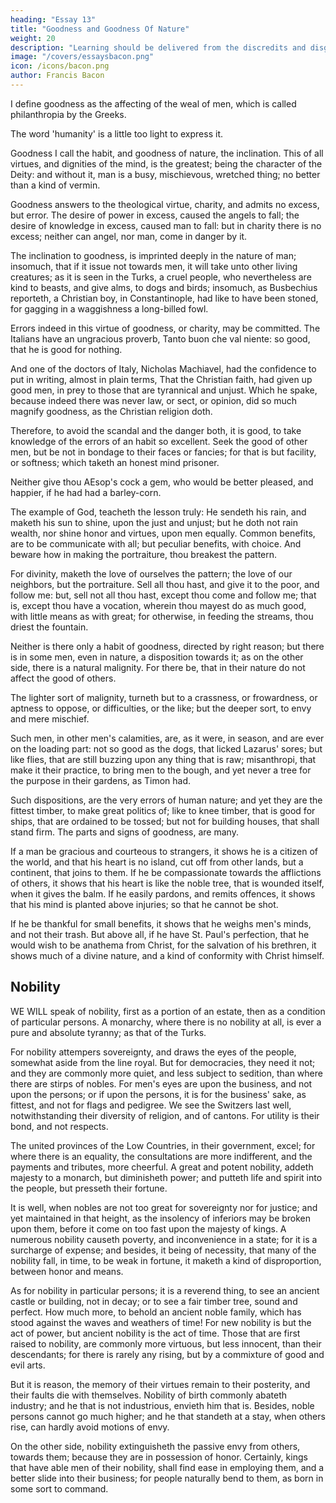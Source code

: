 ```yaml
---
heading: "Essay 13"
title: "Goodness and Goodness Of Nature"
weight: 20
description: "Learning should be delivered from the discredits and disgraces which it has received from disguised ignorance"
image: "/covers/essaysbacon.png"
icon: /icons/bacon.png
author: Francis Bacon
---
```




I define goodness as the affecting of the weal of men, which is called philanthropia by the Greeks.

The word 'humanity' is a little too light to express it. 

Goodness I call the habit, and goodness of nature, the inclination. This of all virtues, and dignities of the mind, is the greatest; being the character of the Deity: and without it, man is a busy, mischievous, wretched thing; no better than a kind of vermin. 

Goodness answers to the theological virtue, charity, and admits no excess, but error. The desire of power in excess, caused the angels to fall; the desire of knowledge in excess, caused man to fall: but in charity there is no excess; neither can angel, nor man, come in danger by it. 

The inclination to goodness, is imprinted deeply in the nature of man; insomuch, that if it issue not towards men, it will take unto other living creatures; as it is seen in the Turks, a cruel people, who nevertheless are kind to beasts, and give alms, to dogs and birds; insomuch, as Busbechius reporteth, a Christian boy, in Constantinople, had like to have been stoned, for gagging in a waggishness a long-billed fowl. 

Errors indeed in this virtue of goodness, or charity, may be committed. The Italians have an ungracious proverb, Tanto buon che val niente: so good, that he is good for nothing. 

And one of the doctors of Italy, Nicholas Machiavel, had the confidence to put in writing, almost in plain terms, That the Christian faith, had given up good men, in prey to those that are tyrannical and unjust. Which he spake, because indeed there was never law, or sect, or opinion, did so much magnify goodness, as the Christian religion doth.

Therefore, to avoid the scandal and the danger both, it is good, to take knowledge of the errors of an habit so excellent. Seek the good of other men, but be not in bondage to their faces or fancies; for that is but facility, or softness; which taketh an honest mind prisoner. 

Neither give thou AEsop's cock a gem, who would be better pleased, and happier, if he had had a barley-corn. 

The example of God, teacheth the lesson truly: He sendeth his rain, and maketh his sun to shine, upon the just and unjust; but he doth not rain wealth, nor shine honor and virtues, upon men equally. Common benefits, are to be communicate with all; but peculiar benefits, with choice. And beware how in making the portraiture, thou breakest the pattern. 

For divinity, maketh the love of ourselves the pattern; the love of our neighbors, but the portraiture. Sell all thou hast, and give it to the poor, and follow me: but, sell not all thou hast, except thou come and follow me; that is, except thou have a vocation, wherein thou mayest do as much good, with little means as with great; for otherwise, in feeding the streams, thou driest the fountain. 

Neither is there only a habit of goodness, directed by right reason; but there is in some men, even in nature, a disposition towards it; as on the other side, there is a natural malignity. For there be, that in their nature do not affect the good of others. 

The lighter sort of malignity, turneth but to a crassness, or frowardness, or aptness to oppose, or difficulties, or the like; but the deeper sort, to envy and mere mischief.

Such men, in other men's calamities, are, as it were, in season, and are ever on the loading part: not so good as the dogs, that licked Lazarus' sores; but like flies, that are still buzzing upon any thing that is raw; misanthropi, that make it their practice, to bring men to the bough, and yet never a tree for the purpose in their gardens, as Timon had.

Such dispositions, are the very errors of human nature; and yet they are the fittest timber, to make great politics of; like to knee timber, that is good for ships, that are ordained to be tossed; but not for building houses, that shall stand firm. The parts and signs of goodness, are many.

If a man be gracious and courteous to strangers, it shows he is a citizen of the world, and that his heart is no island, cut off from other lands, but a continent, that joins to them. If he be compassionate towards the afflictions of others, it shows that his heart is like the noble tree, that is wounded itself, when it gives the balm. If he easily pardons, and remits offences, it shows that his mind is planted above injuries; so that he cannot be shot. 

If he be thankful for small benefits, it shows that he weighs men's minds, and not their trash. But above all, if he have St. Paul's perfection, that he would wish to be anathema from Christ, for the salvation of his brethren, it shows much of a divine nature, and a kind of conformity with Christ himself.





##  Nobility

WE WILL speak of nobility, first as a portion of an estate, then as a condition of particular persons. A monarchy, where there is no nobility at all, is ever a pure and absolute tyranny; as that of the Turks. 

For nobility attempers sovereignty, and draws the eyes of the people, somewhat aside from the line royal. But for democracies, they need it not; and they are commonly more quiet, and less subject to sedition, than where there are stirps of nobles. For men's eyes are upon the business, and not upon the persons; or if upon the persons, it is for the business' sake, as fittest, and not for flags and pedigree. We see the Switzers last well, notwithstanding their diversity of religion, and of cantons. For utility is their bond, and not respects. 

The united provinces of the Low Countries, in their government, excel; for where there is an equality, the consultations are more indifferent, and the payments and tributes, more cheerful. A great and potent nobility, addeth majesty to a monarch, but diminisheth power; and putteth life and spirit into the people, but presseth their fortune.

It is well, when nobles are not too great for sovereignty nor for justice; and yet maintained in that height, as the insolency of inferiors may be broken upon them, before it come on too fast upon the majesty of kings. A numerous nobility causeth poverty, and inconvenience in a state; for it is a surcharge of expense; and besides, it being of necessity, that many of the nobility fall, in time, to be weak in fortune, it maketh a kind of disproportion, between honor and means.

As for nobility in particular persons; it is a reverend thing, to see an ancient castle or building, not in decay; or to see a fair timber tree, sound and perfect. How much more, to behold an ancient noble family, which has stood against the waves and weathers of time! For new nobility is but the act of power, but ancient nobility is the act of time. Those that are first raised to nobility, are commonly more virtuous, but less innocent, than their descendants; for there is rarely any rising, but by a commixture of good and evil arts.

But it is reason, the memory of their virtues remain to their posterity, and their faults die with themselves. Nobility of birth commonly abateth industry; and he that is not industrious, envieth him that is. Besides, noble persons cannot go much higher; and he that standeth at a stay, when others rise, can hardly avoid motions of envy. 

On the other side, nobility extinguisheth the passive envy from others, towards them; because they are in possession of honor. Certainly, kings that have able men of their nobility, shall find ease in employing them, and a better slide into their business; for people naturally bend to them, as born in some sort to command.





